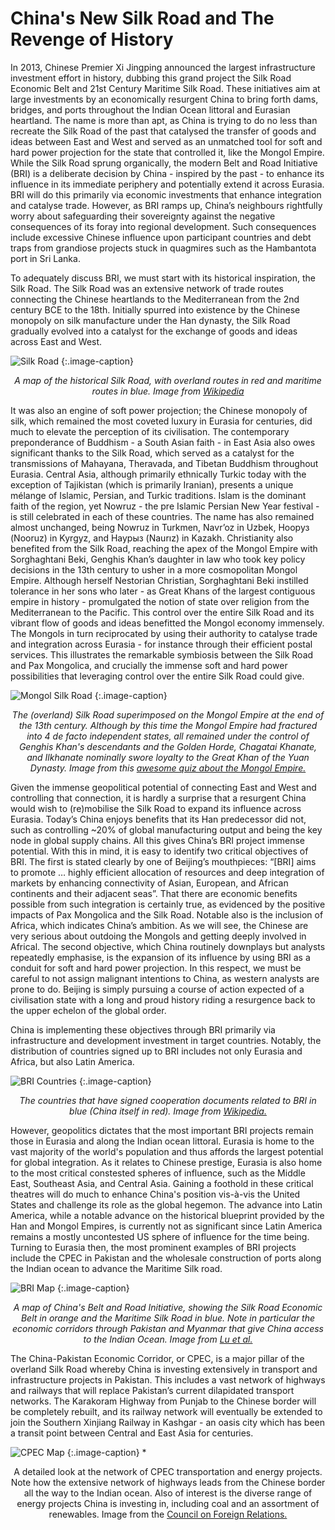 # China's New Silk Road and The Revenge of History

In 2013, Chinese Premier Xi Jingping announced the largest infrastructure investment effort in history, dubbing this grand project the Silk Road Economic Belt and 21st Century Maritime Silk Road. These initiatives aim at large investments by an economically resurgent China to bring forth dams, bridges, and ports throughout the Indian Ocean littoral and Eurasian heartland. The name is more than apt, as China is trying to do no less than recreate the Silk Road of the past that catalysed the transfer of goods and ideas between East and West and served as an unmatched tool for soft and hard power projection for the state that controlled it, like the Mongol Empire. While the Silk Road sprung organically, the modern Belt and Road Initiative (BRI) is a deliberate decision by China - inspired by the past - to enhance its influence in its immediate periphery and potentially extend it across Eurasia. BRI will do this primarily via economic investments that enhance integration and catalyse trade. However, as BRI ramps up, China’s neighbours rightfully worry about safeguarding their sovereignty against the negative consequences of its foray into regional development. Such consequences include excessive Chinese influence upon participant countries and debt traps from grandiose projects stuck in quagmires such as the Hambantota port in Sri Lanka.


To adequately discuss BRI, we must start with its historical inspiration, the Silk Road. The Silk Road was an extensive network of trade routes connecting the Chinese heartlands to the Mediterranean from the 2nd century BCE to the 18th. Initially spurred into existence by the Chinese monopoly on silk manufacture under the Han dynasty, the Silk Road gradually evolved into a catalyst for the exchange of goods and ideas across East and West. 

![Silk Road](https://upload.wikimedia.org/wikipedia/commons/7/74/Silk_route.jpg)
{:.image-caption}
*<center>A map of the historical Silk Road, with overland routes in red and maritime routes in blue. Image from <a href="https://upload.wikimedia.org/wikipedia/commons/7/74/Silk_route.jpg">Wikipedia</a></center>*

It was also an engine of soft power projection; the Chinese monopoly of silk, which remained the most coveted luxury in Eurasia for centuries, did much to elevate the perception of its civilisation. The contemporary preponderance of Buddhism - a South Asian faith - in East Asia also owes significant thanks to the Silk Road, which served as a catalyst for the transmissions of Mahayana, Theravada, and Tibetan Buddhism throughout Eurasia. Central Asia, although primarily ethnically Turkic today with the exception of Tajikistan (which is primarily Iranian), presents a unique mélange of Islamic, Persian, and Turkic traditions. Islam is the dominant faith of the region, yet Nowruz - the pre Islamic Persian New Year festival - is still celebrated in each of these countries. The name has also remained almost unchanged, being Nowruz in Turkmen, Navr’oz in Uzbek, Нооруз (Nooruz) in Kyrgyz, and Наурыз (Naurız) in Kazakh. Christianity also benefited from the Silk Road, reaching the apex of the Mongol Empire with Sorghaghtani Beki, Genghis Khan’s daughter in law who took key policy decisions in the 13th century to usher in a more cosmopolitan Mongol Empire. Although herself Nestorian Christian, Sorghaghtani Beki instilled tolerance in her sons who later  - as Great Khans of the largest contiguous empire in history - promulgated the notion of state over religion from the Mediterranean to the Pacific. This control over the entire Silk Road and its vibrant flow of goods and ideas benefitted the Mongol economy immensely. The Mongols in turn reciprocated by using their authority to catalyse trade and integration across Eurasia - for instance through their efficient postal services. This illustrates the remarkable symbiosis between the Silk Road and Pax Mongolica, and crucially the immense soft and hard power possibilities that leveraging control over the entire Silk Road could give.

![Mongol Silk Road](https://cdn.thinglink.me/api/image/721449803728289794/1024/10/scaletowidth?wait=true&e=Y3kzwnvaXrRbGUBPrR4MzY)
{:.image-caption}
*<center>The (overland) Silk Road superimposed on the Mongol Empire at the end of the 13th century. Although by this time the Mongol Empire had fractured into 4 de facto independent states, all remained under the control of
Genghis Khan's descendants and the Golden Horde, Chagatai Khanate, and Ilkhanate nominally swore loyalty to the Great Khan of the Yuan Dynasty. Image from this <a href="https://www.sutori.com/story/genghis-khan-and-the-mongols--uUhKuiwYJ41h2Arf4diaa22g">awesome quiz about the Mongol Empire.</a></center>* 

Given the immense geopolitical potential of connecting East and West and controlling that connection, it is hardly a surprise that a resurgent China would wish to (re)mobilise the Silk Road to expand its influence across Eurasia. Today’s China enjoys benefits that its Han predecessor did not, such as controlling ~20% of global manufacturing output and being the key node in global supply chains. All this gives China’s BRI project immense potential. With this in mind, it is easy to identify two critical objectives of BRI. The first is stated clearly by one of Beijing’s mouthpieces: “[BRI] aims to promote … highly efficient allocation of resources and deep integration of markets by enhancing connectivity of Asian, European, and African continents and their adjacent seas”. That there are economic benefits possible from such integration is certainly true, as evidenced by the positive impacts of Pax Mongolica and the Silk Road. Notable also is the inclusion of Africa, which indicates China’s ambition. As we will see, the Chinese are very serious about outdoing the Mongols and getting deeply involved in Africal. The second objective, which China routinely downplays but analysts repeatedly emphasise, is the expansion of its influence by using BRI as a conduit for soft and hard power projection. In this respect, we must be careful to not assign malignant intentions to China, as western analysts are prone to do. Beijing is simply pursuing a course of action expected of a civilisation state with a long and proud history riding a resurgence back to the upper echelon of the global order. 

China is implementing these objectives through BRI primarily via infrastructure and development investment in target countries. 
Notably, the distribution of countries signed up to BRI includes not only Eurasia and Africa, but also Latin America. 

![BRI Countries](https://upload.wikimedia.org/wikipedia/commons/thumb/e/e5/Belt_and_Road_Initiative_participant_map.svg/2560px-Belt_and_Road_Initiative_participant_map.svg.png)
{:.image-caption}
*<center>The countries that have signed cooperation documents related to BRI in blue (China itself in red). Image from <a href="https://en.wikipedia.org/wiki/Belt_and_Road_Initiative#/media/File:Belt_and_Road_Initiative_participant_map.svg"> Wikipedia.</a></center>*

However, geopolitics dictates that the most important BRI projects remain those in Eurasia and along the Indian ocean littoral. Eurasia is home to the vast majority of the world's population and thus affords the largest potential for global integration. As it relates
to Chinese prestige, Eurasia is also home to the most critical constested spheres of influence, such as the Middle East, Southeast Asia, and Central Asia. Gaining a foothold in these critical theatres will do much to enhance China's
position vis-à-vis the United States and challenge its role as the global hegemon. The advance into Latin America, while a notable advance on the historical blueprint provided by the Han and Mongol Empires, is currently not as significant since Latin America remains a mostly uncontested US sphere of influence for the time being. Turning to Eurasia then, the most prominent examples of BRI projects include the CPEC in Pakistan and the wholesale construction of ports
along the Indian ocean to advance the Maritime Silk road. 

![BRI Map](https://www.researchgate.net/profile/Hui_Lu32/publication/327159506/figure/fig1/AS:662417193316353@1534943974512/Map-of-BRI-regions-and-projects.png)
{:.image-caption}
*<center>A map of China's Belt and Road Initiative, showing the Silk Road Economic Belt in orange and the Maritime Silk Road in blue. Note in particular the economic corridors through Pakistan and Myanmar that give China access
to the Indian Ocean. Image from <a href="https://www.researchgate.net/figure/Map-of-BRI-regions-and-projects_fig1_327159506"> Lu et al.</a></center>*

The China-Pakistan Economic Corridor, or CPEC, is a major pillar of the overland Silk Road whereby China is investing extensively in transport and infrastructure projects in Pakistan. This includes a vast network of highways and railways that will replace Pakistan’s current dilapidated transport networks. The Karakoram Highway from Punjab to the Chinese border will be completely rebuilt, and its railway network will eventually be extended to join the Southern Xinjiang Railway in Kashgar - an oasis city which has been a transit point between Central and East Asia for centuries.

![CPEC Map](https://foreignbrief.com/wp-content/uploads/2019/10/China-Pak-Econ-Corridor-Map.jpg)
{:.image-caption}
*<center>A detailed look at the network of CPEC transportation and energy projects. Note how the extensive network of highways leads from the Chinese border all the way to the Indian ocean. Also of interest is the diverse range
of energy projects China is investing in, including coal and an assortment of renewables. Image from the <a href="https://foreignbrief.com/daily-news/prime-minister-imran-khan-will-meet-with-chinese-leaders-in-beijing-to-revive-the-cpec-project/"> Council on Foreign Relations.</a></center> 
